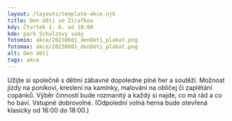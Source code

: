 ```yaml
---
layout: /layouts/template-akce.njk
title: Den dětí se Žirafkou 
kdy: Čtvrtek 1. 6. od 10:00
kde: park Schulzovy sady
fotomin: akce/20230601_denDeti_plakat.png
fotomax: akce/20230601_denDeti_plakat.png
alt: Den dětí
tags: akce
---
```


Užijte si společně s dětmi zábavné dopoledne plné her a soutěží. Možnost jízdy na poníkovi, kreslení na kamínky, malování na obličej či zaplétání copánků. Výběr činností bude rozmanitý a každý si najde, co má rád a co ho baví. Vstupné dobrovolné. (Odpolední volná herna bude otevřená klasicky od 16:00 do 18:00.)

